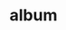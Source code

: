 ---
layout: album
resource: facebook
title: "album"
description: "masonry"
active: gallery
header-img: "img/gallery-bg.jpg"
album-title: "my 9th album"
images:
  - image_path: TranThiQuynhMy/5/7285151344861370_411618819_7285154701527701_4522071923077745071_n.jpg
  - image_path: TranThiQuynhMy/5/7285151411528030_411570807_7285154838194354_7987523131735317452_n.jpg
  - image_path: TranThiQuynhMy/5/7285151451528026_411647630_7285154874861017_3974286157561565021_n.jpg
  - image_path: TranThiQuynhMy/5/7285151494861355_411600044_7285154958194342_4289460913450076992_n.jpg
  - image_path: TranThiQuynhMy/5/7285151531528018_411626753_7285155048194333_2850931166963463062_n.jpg
  - image_path: TranThiQuynhMy/5/7285151574861347_411677508_7285155161527655_2687580801354849865_n.jpg
  - image_path: TranThiQuynhMy/5/7285151614861343_411600796_7285155201527651_2835360360424797297_n.jpg
  - image_path: TranThiQuynhMy/5/7285151648194673_411536778_7285155314860973_43892366212968732_n.jpg
  - image_path: TranThiQuynhMy/5/7285151684861336_411600341_7285155378194300_7944508206509761939_n.jpg
  - image_path: TranThiQuynhMy/5/7285151714861333_411600839_7285155461527625_494553499738443846_n.jpg
  - image_path: TranThiQuynhMy/5/7285151764861328_411539136_7285155491527622_5425316593675732633_n.jpg
  - image_path: TranThiQuynhMy/5/7285151791527992_411581908_7285155594860945_5050663899078128617_n.jpg
  - image_path: TranThiQuynhMy/5/7285151841527987_411578929_7285155651527606_5608235854592426415_n.jpg
  - image_path: TranThiQuynhMy/5/7285151888194649_411593182_7285155738194264_5171582686804864526_n.jpg
  - image_path: TranThiQuynhMy/5/7285151934861311_411592225_7285155831527588_4470583189400905760_n.jpg
  - image_path: TranThiQuynhMy/5/7285151968194641_411585355_7285155914860913_9161843852759576649_n.jpg
  - image_path: TranThiQuynhMy/5/7285152028194635_411586054_7285155984860906_5816564771232612838_n.jpg
  - image_path: TranThiQuynhMy/5/7285152064861298_411617752_7285156044860900_1274577804101557345_n.jpg
  - image_path: TranThiQuynhMy/5/7285152121527959_411608308_7285156104860894_76199037180092383_n.jpg
  - image_path: TranThiQuynhMy/5/7285152148194623_411573376_7285156141527557_5097220663394027074_n.jpg
  - image_path: TranThiQuynhMy/5/7285152188194619_411595950_7285156194860885_3603233297486270033_n.jpg
  - image_path: TranThiQuynhMy/5/7285152218194616_411609912_7285156241527547_6788187723557878260_n.jpg
  - image_path: TranThiQuynhMy/5/7285152261527945_411596397_7285156341527537_5733250064406782094_n.jpg
  - image_path: TranThiQuynhMy/5/7285152301527941_411612938_7285156391527532_8007593135193777848_n.jpg
  - image_path: TranThiQuynhMy/5/7285152354861269_411604065_7285156461527525_3224446389605280203_n.jpg
  - image_path: TranThiQuynhMy/5/7285152388194599_411600802_7285156524860852_3457253007016018593_n.jpg
  - image_path: TranThiQuynhMy/5/7285152438194594_411613260_7285156874860817_699902016689097645_n.jpg
  - image_path: TranThiQuynhMy/5/7285152844861220_411584929_7285156911527480_4104632369350153180_n.jpg
  - image_path: TranThiQuynhMy/5/7285152878194550_411488814_7285156998194138_3512683056329119559_n.jpg
  - image_path: TranThiQuynhMy/5/7285152951527876_411589562_7285157064860798_5599214739527411880_n.jpg
  - image_path: TranThiQuynhMy/5/7285153044861200_411618312_7285157134860791_3156295839017895360_n.jpg
---
